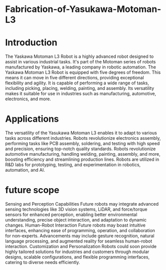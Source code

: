 # Fabrication-of-Yasukawa-Motoman-L3
# Introduction
The Yaskawa Motoman L3 Robot is a highly advanced robot designed to assist in various industrial tasks. It's part of the Motoman series of robots manufactured by Yaskawa, a leading company in robotic automation.
The Yaskawa Motoman L3 Robot is equipped with five degrees of freedom. This means it can move in five different directions, providing exceptional flexibility and agility.
It is capable of performing a wide range of tasks, including picking, placing, welding, painting, and assembly. Its versatility makes it suitable for use in industries such as manufacturing, automotive, electronics, and more.
# Applications
The versatility of the Yasukawa Motoman L3 enables it to adapt to various tasks across different industries.
Robots revolutionize electronics assembly, performing tasks like PCB assembly, soldering, and testing with high speed and precision, ensuring top-notch quality standards.
Robots revolutionize automotive manufacturing, handling welding, painting, assembly, and more, boosting efficiency and streamlining production lines.
Robots are utilized in R&D labs for prototyping, testing, and experimentation in robotics, automation, and AI.
# future scope
Sensing and Perception Capabilities
Future robots may integrate advanced sensing technologies like 3D vision systems, LiDAR, and force/torque sensors for enhanced perception, enabling better environmental understanding, precise object interaction, and adaptation to dynamic changes.
Human-Robot Interaction
Future robots may boast intuitive interfaces, enhancing ease of programming, operation, and collaboration for non-experts. Advancements may include gesture recognition, natural language processing, and augmented reality for seamless human-robot interaction.
Customization and Personalization
Robots could soon provide highly tailored solutions for industries and customers through modular designs, scalable configurations, and flexible programming interfaces, catering to diverse needs efficiently.









